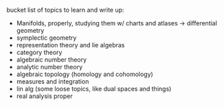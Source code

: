 bucket list of topics to learn and write up: 
- Manifolds, properly, studying them w/ charts and atlases -> differential geometry 
- symplectic geometry 
- representation theory and lie algebras 
- category theory 
- algebraic number theory
- analytic number theory 
- algebraic topology (homology and cohomology) 
- measures and integration 
- lin alg (some loose topics, like dual spaces and things) 
- real analysis proper 
